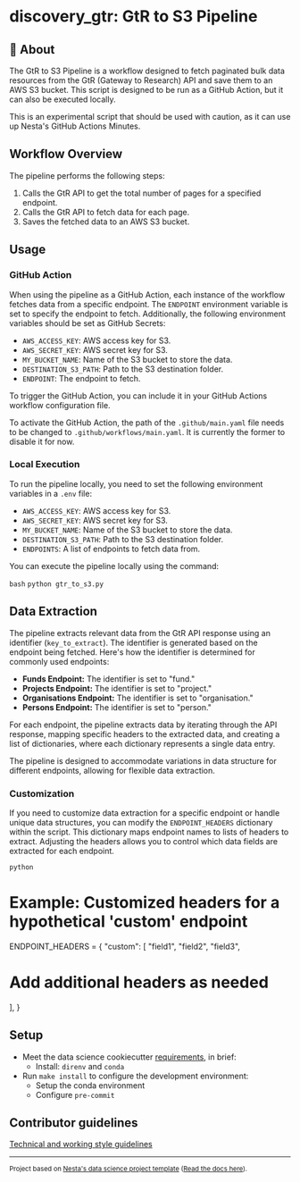 # discovery_gtr: GtR to S3 Pipeline

## :wave: About

The GtR to S3 Pipeline is a workflow designed to fetch paginated bulk data resources from the GtR (Gateway to Research) API and save them to an AWS S3 bucket. This script is designed to be run as a GitHub Action, but it can also be executed locally.

This is an experimental script that should be used with caution, as it can use up Nesta's GitHub Actions Minutes.

## Workflow Overview

The pipeline performs the following steps:

1. Calls the GtR API to get the total number of pages for a specified endpoint.
2. Calls the GtR API to fetch data for each page.
3. Saves the fetched data to an AWS S3 bucket.

## Usage

### GitHub Action

When using the pipeline as a GitHub Action, each instance of the workflow fetches data from a specific endpoint. The `ENDPOINT` environment variable is set to specify the endpoint to fetch. Additionally, the following environment variables should be set as GitHub Secrets:

- `AWS_ACCESS_KEY`: AWS access key for S3.
- `AWS_SECRET_KEY`: AWS secret key for S3.
- `MY_BUCKET_NAME`: Name of the S3 bucket to store the data.
- `DESTINATION_S3_PATH`: Path to the S3 destination folder.
- `ENDPOINT`: The endpoint to fetch.

To trigger the GitHub Action, you can include it in your GitHub Actions workflow configuration file.

To activate the GitHub Action, the path of the `.github/main.yaml` file needs to be changed to `.github/workflows/main.yaml`. It is currently the former to disable it for now.

### Local Execution

To run the pipeline locally, you need to set the following environment variables in a `.env` file:

- `AWS_ACCESS_KEY`: AWS access key for S3.
- `AWS_SECRET_KEY`: AWS secret key for S3.
- `MY_BUCKET_NAME`: Name of the S3 bucket to store the data.
- `DESTINATION_S3_PATH`: Path to the S3 destination folder.
- `ENDPOINTS`: A list of endpoints to fetch data from.

You can execute the pipeline locally using the command:

`bash`
`python gtr_to_s3.py`

## Data Extraction

The pipeline extracts relevant data from the GtR API response using an identifier (`key_to_extract`). The identifier is generated based on the endpoint being fetched. Here's how the identifier is determined for commonly used endpoints:

- **Funds Endpoint:** The identifier is set to "fund."
- **Projects Endpoint:** The identifier is set to "project."
- **Organisations Endpoint:** The identifier is set to "organisation."
- **Persons Endpoint:** The identifier is set to "person."

For each endpoint, the pipeline extracts data by iterating through the API response, mapping specific headers to the extracted data, and creating a list of dictionaries, where each dictionary represents a single data entry.

The pipeline is designed to accommodate variations in data structure for different endpoints, allowing for flexible data extraction.

### Customization

If you need to customize data extraction for a specific endpoint or handle unique data structures, you can modify the `ENDPOINT_HEADERS` dictionary within the script. This dictionary maps endpoint names to lists of headers to extract. Adjusting the headers allows you to control which data fields are extracted for each endpoint.

`python`

# Example: Customized headers for a hypothetical 'custom' endpoint

ENDPOINT_HEADERS = {
"custom": [
"field1",
"field2",
"field3",

# Add additional headers as needed

],
}

## Setup

- Meet the data science cookiecutter [requirements](http://nestauk.github.io/ds-cookiecutter/quickstart), in brief:
  - Install: `direnv` and `conda`
- Run `make install` to configure the development environment:
  - Setup the conda environment
  - Configure `pre-commit`

## Contributor guidelines

[Technical and working style guidelines](https://github.com/nestauk/ds-cookiecutter/blob/master/GUIDELINES.md)

---

<small><p>Project based on <a target="_blank" href="https://github.com/nestauk/ds-cookiecutter">Nesta's data science project template</a>
(<a href="http://nestauk.github.io/ds-cookiecutter">Read the docs here</a>).
</small>
